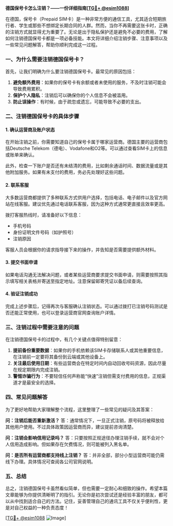 **德国保号卡怎么注销？——一份详细指南[[TG💪+ @esim1088](https://t.me/s/esim1088)]**

在德国，保号卡（Prepaid SIM卡）是一种非常方便的通信工具，尤其适合短期旅行者、学生或那些不想绑定长期合同的人群。然而，当你不再需要这张卡时，正确的注销方式就显得尤为重要了。无论是出于隐私保护还是避免不必要的费用，了解如何注销德国保号卡都是一项必备技能。本文将详细介绍注销步骤、注意事项以及一些常见问题解答，帮助你顺利完成这一过程。

### **一、为什么需要注销德国保号卡？**

首先，让我们明确为什么要注销德国保号卡。最常见的原因包括：

1. **避免额外费用**：如果你的保号卡有余额或者未使用的服务，不及时注销可能会导致费用累积。
2. **保护个人隐私**：注销后可以确保你的个人信息不会被滥用。
3. **防止误操作**：有时候，由于疏忽或遗忘，可能导致不必要的支出。

### **二、注销德国保号卡的具体步骤**

#### **1. 确认运营商及账户状态**
在开始注销之前，你需要知道自己的保号卡属于哪家运营商。德国主要的运营商包括Deutsche Telekom（德电）、Vodafone和O2等。可以通过查看SIM卡上的信息或账单来确认。

此外，检查一下账户是否还有未结清的费用，比如剩余通话时间、数据流量或是其他附加服务。如果有未支付的费用，务必先处理好这些问题。

#### **2. 联系客服**
大多数运营商都提供了多种联系方式供用户选择，包括电话、电子邮件以及官方网站在线客服。建议优先通过电话联系客服，因为这种方式通常更直接且效率更高。

拨打客服热线时，请准备好以下信息：
- 手机号码
- 身份证明文件号码（如护照号）
- 注销原因

客服人员会根据你的请求指导接下来的操作，并告知是否需要提供额外材料。

#### **3. 提交书面申请**
如果电话沟通无法解决问题，或者某些运营商要求提交书面申请，则需要按照其指示填写相关表格并寄送至指定地址。注意保留邮寄凭证以备后续查询。

#### **4. 验证注销成功**
完成上述步骤后，记得再次与客服确认注销状态。可以通过拨打已注销号码测试是否还能正常使用，也可以登录运营商官网查询账户详情。

### **三、注销过程中需要注意的问题**

在注销德国保号卡的过程中，有几个关键点值得特别留意：

1. **提前备份重要数据**：如果你的手机依赖该SIM卡存储联系人或其他重要信息，在注销前一定要将其备份到云端或其他设备上。
2. **关注最后使用日期**：有些运营商会在特定时间内自动回收号码资源，因此尽量在规定期限内完成注销。
3. **警惕诈骗行为**：不要轻信任何声称能“快速”注销但需支付费用的信息，正规渠道才是最安全的选择。

### **四、常见问题解答**

为了更好地帮助大家理解整个流程，这里整理了一些常见的疑问及其答案：

**问：注销后能否重新激活？**
答：通常情况下，一旦正式注销，原号码将被释放给其他用户使用。不过具体政策因运营商而异，建议提前咨询清楚。

**问：注销会影响信用记录吗？**
答：只要按照正规途径办理注销手续，就不会对个人信用造成影响。但如果存在欠费情况，则可能被列入黑名单。

**问：是否所有运营商都支持线上注销？**
答：并非全部，部分小型运营商可能仍需线下办理。具体情况可查阅各公司官网说明。

### **五、总结**

总之，注销德国保号卡虽然看似简单，但也需要一定耐心和细致的操作。希望本篇文章能够为你提供清晰明了的指引。无论你是初次尝试还是经验丰富的朋友，都可以从中找到适合自己的方法。记住，妥善管理自己的通讯工具不仅关乎便利性，更是对自己权益的一种负责态度！

[[TG💪+ @esim1088](https://t.me/s/esim1088) ![Image](https://i.postimg.cc/4NQfJmqS/Snipaste-2025-05-13-00-14-12.png)]